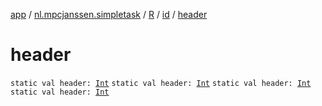 [app](../../../index.md) / [nl.mpcjanssen.simpletask](../../index.md) / [R](../index.md) / [id](index.md) / [header](.)

# header

`static val header: `[`Int`](https://kotlinlang.org/api/latest/jvm/stdlib/kotlin/-int/index.html)
`static val header: `[`Int`](https://kotlinlang.org/api/latest/jvm/stdlib/kotlin/-int/index.html)
`static val header: `[`Int`](https://kotlinlang.org/api/latest/jvm/stdlib/kotlin/-int/index.html)
`static val header: `[`Int`](https://kotlinlang.org/api/latest/jvm/stdlib/kotlin/-int/index.html)